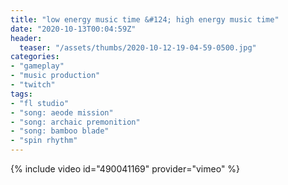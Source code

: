 ```yaml
---
title: "low energy music time &#124; high energy music time"
date: "2020-10-13T00:04:59Z"
header:
  teaser: "/assets/thumbs/2020-10-12-19-04-59-0500.jpg"
categories:
- "gameplay"
- "music production"
- "twitch"
tags:
- "fl studio"
- "song: aeode mission"
- "song: archaic premonition"
- "song: bamboo blade"
- "spin rhythm"
---
```

{% include video id="490041169" provider="vimeo" %}
